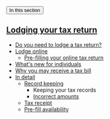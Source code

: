 <aside class="au-side-nav au-side-nav--dark au-accordion au-accordion--dark js-focus-me" aria-label="side navigation">
  <button
    class="au-side-nav__toggle au-accordion__title au-accordion--closed js-focus-me"
    aria-controls="nav-default--dark"
    aria-expanded="false"
    aria-selected="false"
    onclick="return AU.accordion.Toggle( this )"
  >
    In this section
  </button>
  <div id="nav-default--dark" class="au-side-nav__content au-accordion--closed au-accordion__body">
    <h2 class="au-sidenav__title">
      <a href="#" class="js-focus-me">Lodging your tax return</a>
    </h2>
    <ul class="au-link-list">
      <li><a href="#" class="js-focus-me">Do you need to lodge a tax return?</a></li>
      <li><a href="#" class="js-focus-me">Lodge online</a>
        <ul class="au-link-list">
          <li><a href="#" class="js-focus-me">Pre-filling your online tax return</a></li>
        </ul>
      </li>
      <li><a href="#" class="js-focus-me">What's new for individuals</a></li>
      <li><a href="#" class="js-focus-me">Why you may receive a tax bill</a></li>
      <li><a href="#" class="js-focus-me">In detail</a>
        <ul class="au-link-list">
          <li><a href="#" class="js-focus-me">Record keeping</a>
            <ul class="au-link-list">
              <li class="active"><span>Keeping your tax records</span></li>
              <li><a href="#" class="js-focus-me">Incorrect amounts</a></li>
            </ul>
          </li>
          <li><a href="#" class="js-focus-me">Tax receipt</a></li>
          <li><a href="#" class="js-focus-me">Pre-fill availability</a></li>
        </ul>
      </li>
      </ul>
  </div>
</aside>
